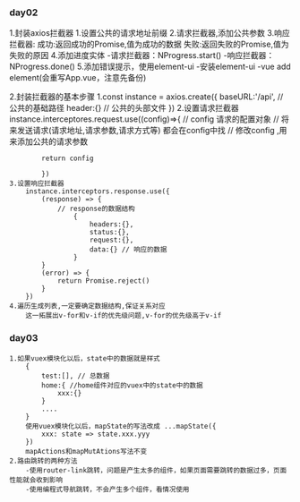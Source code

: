 <!--
 * @Author: your name
 * @Date: 2020-11-27 14:13:45
 * @LastEditTime: 2020-11-30 11:50:11
 * @LastEditors: Please set LastEditors
 * @Description: 笔记,重要内容
 * @FilePath: \vue_reception\README.md
-->
### day02
1.封装axios拦截器
    1.设置公共的请求地址前缀
    2.请求拦截器,添加公共参数
    3.响应拦截器:
        成功:返回成功的Promise,值为成功的数据
        失败:返回失败的Promise,值为失败的原因
    4.添加进度实体
        -请求拦截器：NProgress.start()
        -响应拦截器：NProgress.done()
    5.添加错误提示，使用element-ui
        -安装element-ui
            -vue add element(会重写App.vue，注意先备份)
                
2.封装拦截器的基本步骤
    1.const instance = axios.create({
        baseURL:'/api', // 公共的基础路径
        header:{} // 公共的头部文件
    })
    2.设置请求拦截器
        instance.interceptores.request.use((config)=>{
            // config 请求的配置对象
            // 将来发送请求(请求地址,请求参数,请求方式等) 都会在config中找
            // 修改config ,用来添加公共的请求参数
                
            return config
            
            })
    3.设置响应拦截器
        instance.interceptors.response.use({
            (response) => {
                // response的数据结构
                    {
                        headers:{},
                        status:{},
                        request:{},
                        data:{} // 响应的数据
                    }
            }
            (error) => {
                return Promise.reject()
            }
        })
    4.遍历生成列表,一定要确定数据结构,保证关系对应
        这一拓展出v-for和v-if的优先级问题,v-for的优先级高于v-if
### day03  
    1.如果vuex模块化以后，state中的数据就是样式
        {
            test:[], // 总数据
            home:{ //home组件对应的vuex中的state中的数据
                xxx:{}
            }
            ....
        }
        使用vuex模块化以后，mapState的写法改成 ...mapState({
            xxx: state => state.xxx.yyy
        })
        mapActions和mapMutAtions写法不变
    2.路由跳转的两种方法
        -使用router-link跳转，问题是产生太多的组件，如果页面需要跳转的数据过多，页面性能就会收到影响
        -使用编程式导航跳转，不会产生多个组件，看情况使用